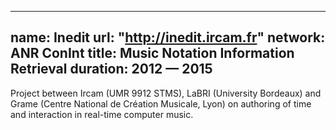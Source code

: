 
---
name: Inedit 
url: "http://inedit.ircam.fr"
network: ANR ConInt
title: Music Notation Information Retrieval
duration: 2012 &mdash; 2015
---

Project between Ircam (UMR 9912 STMS), LaBRI (University Bordeaux) and Grame (Centre National de Création Musicale, Lyon) on authoring of time and interaction in real-time computer music.   

